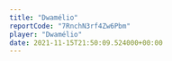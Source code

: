 ```yaml
---
title: "Dwamélio"
reportCode: "7RnchN3rf4Zw6Pbm"
player: "Dwamélio"
date: 2021-11-15T21:50:09.524000+00:00
---
```

